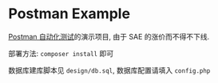 # Postman Example

[Postman 自动化测试](http://bayescafe.com/tools/use-postman-to-test-api-automatically.html)的演示项目, 由于 SAE 的涨价而不得不下线.

部署方法: `composer install` 即可

数据库建库脚本见 `design/db.sql`, 数据库配置请填入 `config.php`